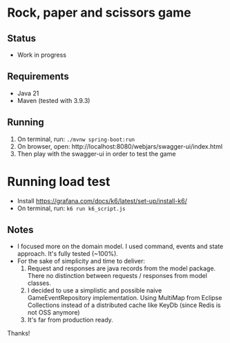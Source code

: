 # Rock, paper and scissors game

## Status

* Work in progress

## Requirements

* Java 21
* Maven (tested with 3.9.3)

## Running

1. On terminal, run: ```./mvnw spring-boot:run```
2. On browser, open: http://localhost:8080/webjars/swagger-ui/index.html
3. Then play with the swagger-ui in order to test the game

# Running load test 

* Install https://grafana.com/docs/k6/latest/set-up/install-k6/
* On terminal, run: ```k6 run k6_script.js```

## Notes

* I focused more on the domain model. I used command, events and state approach. It's fully tested (~100%).
* For the sake of simplicity and time to deliver:
    1. Request and responses are java records from the model package. There no distinction between requests / responses
       from model classes.
    2. I decided to use a simplistic and possible naive GameEventRepository implementation. Using MultiMap from Eclipse
       Collections instead of a distributed cache like KeyDb (since Redis is not OSS anymore)
    3. It's far from production ready.

Thanks!
